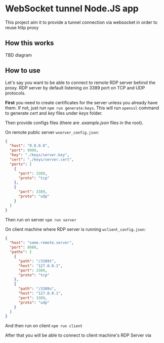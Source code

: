 # WebSocket tunnel Node.JS app

This project aim it to provide a tunnel connection via websocket in order to reuse http proxy

## How this works

TBD diagram
## How to use

Let's say you want to be able to connect to remote RDP server behind the proxy.
RDP server by default listening on 3389 port on TCP and UDP protocols.

**First** you need to create certificates for the server unless you already have them.
If not, just run `npm run generate:keys`. This will run `openssl` command to generate _cert_ and _key_ files under _keys_ folder.

Then provide configs files (there are _.example.json_ files in the root).

On remote public server `wserver_config.json`:
```json
{
  "host": "0.0.0.0",
  "port": 9999,
  "key": "./keys/server.key",
  "cert": "./keys/server.cert",
  "ports": [
    {
      "port": 3389,
      "proto": "tcp"
    },
    {
      "port": 3389,
      "proto": "udp"
    }
  ]
}
```
Then run on server `npm run server`

On client machine where RDP server is running `wclient_config.json`:
```json
{
  "host": "some.remote.server",
  "port": 8888,
  "paths": [
    {
      "path": "/3389t",
      "host": "127.0.0.1",
      "port": 3389,
      "proto": "tcp"
    },
    {
      "path": "/3389u",
      "host": "127.0.0.1",
      "port": 3389,
      "proto": "udp"
    }
  ]
}
```
And then run on client `npm run client`

After that you will be able to connect to client machine's RDP Server via 
